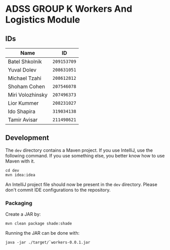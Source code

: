 # ADSS GROUP K Workers And Logistics Module

## IDs

| Name             | ID          |
|------------------|-------------|
| Batel Shkolnik   | `209153709` |
| Yuval Dolev      | `208631051` |
| Michael Tzahi    | `208612812` |
| Shoham Cohen     | `207546078` |
| Miri Volozhinsky | `207496373` |
| Lior Kummer      | `208231027` |
| Ido Shapira      | `319034138` |
| Tamir Avisar     | `211498621` |

## Development

The `dev` directory contains a Maven project.
If you use IntelliJ, use the following command.
If you use something else, you better know how to use Maven with it.

```
cd dev
mvn idea:idea
```

An IntelliJ project file should now be present in the `dev` directory.
Please don't commit IDE configurations to the repository.

### Packaging

Create a JAR by:

```
mvn clean package shade:shade
```

Running the JAR can be done with:

```
java -jar ./target/`workers-0.0.1.jar
```
